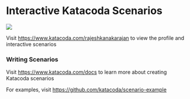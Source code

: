 # Interactive Katacoda Scenarios

[![](http://shields.katacoda.com/katacoda/rajeshkanakarajan/count.svg)](https://www.katacoda.com/rajeshkanakarajan "Get your profile on Katacoda.com")

Visit https://www.katacoda.com/rajeshkanakarajan to view the profile and interactive scenarios

### Writing Scenarios
Visit https://www.katacoda.com/docs to learn more about creating Katacoda scenarios

For examples, visit https://github.com/katacoda/scenario-example
